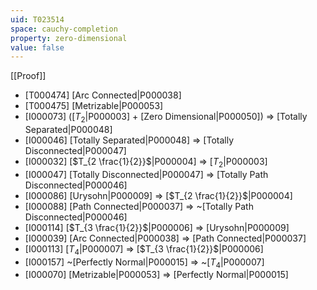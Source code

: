 ```yaml
---
uid: T023514
space: cauchy-completion
property: zero-dimensional
value: false
---
```

[[Proof]]

* [T000474] [Arc Connected|P000038]
* [T000475] [Metrizable|P000053]
* [I000073] ([$T_2$|P000003] + [Zero Dimensional|P000050]) => [Totally Separated|P000048]
* [I000046] [Totally Separated|P000048] => [Totally Disconnected|P000047]
* [I000032] [$T_{2 \frac{1}{2}}$|P000004] => [$T_2$|P000003]
* [I000047] [Totally Disconnected|P000047] => [Totally Path Disconnected|P000046]
* [I000086] [Urysohn|P000009] => [$T_{2 \frac{1}{2}}$|P000004]
* [I000088] [Path Connected|P000037] => ~[Totally Path Disconnected|P000046]
* [I000114] [$T_{3 \frac{1}{2}}$|P000006] => [Urysohn|P000009]
* [I000039] [Arc Connected|P000038] => [Path Connected|P000037]
* [I000113] [$T_4$|P000007] => [$T_{3 \frac{1}{2}}$|P000006]
* [I000157] ~[Perfectly Normal|P000015] => ~[$T_4$|P000007]
* [I000070] [Metrizable|P000053] => [Perfectly Normal|P000015]

